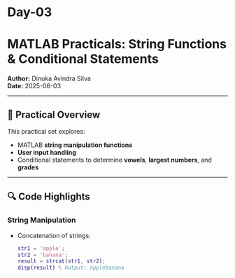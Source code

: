 # Day-03

# MATLAB Practicals: String Functions & Conditional Statements

**Author:** Dinuka Avindra Silva  
**Date:** 2025-06-03  

---

## 🧩 Practical Overview

This practical set explores:

- MATLAB **string manipulation functions**  
- **User input handling**  
- Conditional statements to determine **vowels**, **largest numbers**, and **grades**  

---

## 🔍 Code Highlights

### String Manipulation

- Concatenation of strings:
  ```matlab
  str1 = 'apple';
  str2 = 'banana';
  result = strcat(str1, str2);
  disp(result) % Output: applebanana
